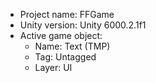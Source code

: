 <!-- UNITY CODE ASSIST INSTRUCTIONS START -->
- Project name: FFGame
- Unity version: Unity 6000.2.1f1
- Active game object:
  - Name: Text (TMP)
  - Tag: Untagged
  - Layer: UI
<!-- UNITY CODE ASSIST INSTRUCTIONS END -->